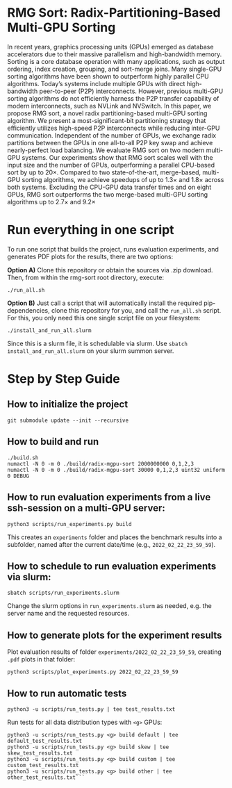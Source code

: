 # RMG Sort: Radix-Partitioning-Based Multi-GPU Sorting

In recent years, graphics processing units (GPUs) emerged as database accelerators due to their massive parallelism and high-bandwidth memory. Sorting is a core database operation with many applications, such as output ordering, index creation, grouping, and sort-merge joins. Many single-GPU sorting algorithms have been shown to outperform highly parallel CPU algorithms. Today’s systems include multiple GPUs with direct high-bandwidth peer-to-peer (P2P) interconnects. However, previous multi-GPU sorting algorithms do not efficiently harness the P2P transfer capability of modern interconnects, such as NVLink and NVSwitch. In this paper, we propose RMG sort, a novel radix partitioning-based multi-GPU sorting algorithm. We present a most-significant-bit
partitioning strategy that efficiently utilizes high-speed P2P interconnects while reducing inter-GPU communication. Independent of the number of GPUs, we exchange radix partitions between the GPUs in one all-to-all P2P key swap and achieve nearly-perfect load balancing. We evaluate RMG sort on two modern multi-GPU systems. Our experiments show that RMG sort scales well with the input size and the number of GPUs, outperforming a parallel CPU-based sort by up to 20×. Compared to two state-of-the-art, merge-based, multi-GPU sorting algorithms, we achieve speedups of up to 1.3× and 1.8× across both systems. Excluding the CPU-GPU data transfer times and on eight GPUs, RMG sort outperforms the two merge-based multi-GPU sorting algorithms up to 2.7× and 9.2×

# Run everything in one script

To run one script that builds the project, runs evaluation experiments, and generates PDF plots for the results, there are two options:

**Option A)** Clone this repository or obtain the sources via .zip download. Then, from within the rmg-sort root directory, execute:
```
./run_all.sh
```

**Option B)** Just call a script that will automatically install the required pip-dependencies, clone this repository for you, and call the `run_all.sh` script. For this, you only need this one single script file on your filesystem:
```
./install_and_run_all.slurm
```
Since this is a slurm file, it is schedulable via slurm. Use `sbatch install_and_run_all.slurm` on your slurm summon server.


# Step by Step Guide

## How to initialize the project
```
git submodule update --init --recursive
```

## How to build and run
```
./build.sh
numactl -N 0 -m 0 ./build/radix-mgpu-sort 2000000000 0,1,2,3
numactl -N 0 -m 0 ./build/radix-mgpu-sort 30000 0,1,2,3 uint32 uniform 0 DEBUG
```

## How to run evaluation experiments from a live ssh-session on a multi-GPU server:
```
python3 scripts/run_experiments.py build
```
This creates an `experiments` folder and places the benchmark results into a subfolder, named after the current date/time (e.g., `2022_02_22_23_59_59`).


## How to schedule to run evaluation experiments via slurm:
```
sbatch scripts/run_experiments.slurm
```
Change the slurm options in ```run_experiments.slurm``` as needed, e.g. the server name and the requested resources.


## How to generate plots for the experiment results

Plot evaluation results of folder ```experiments/2022_02_22_23_59_59```, creating `.pdf` plots in that folder:
```
python3 scripts/plot_experiments.py 2022_02_22_23_59_59
```

## How to run automatic tests
```
python3 -u scripts/run_tests.py | tee test_results.txt
```

Run tests for all data distribution types with ```<g>``` GPUs:
```
python3 -u scripts/run_tests.py <g> build default | tee default_test_results.txt
python3 -u scripts/run_tests.py <g> build skew | tee skew_test_results.txt
python3 -u scripts/run_tests.py <g> build custom | tee custom_test_results.txt
python3 -u scripts/run_tests.py <g> build other | tee other_test_results.txt```
